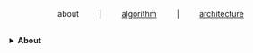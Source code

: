 <div align="center">
 about
&emsp;&emsp; | &emsp;&emsp;
<a href="https://github.com/losophy/algorithm/blob/master/README.md"> algorithm</a>
&emsp;&emsp; | &emsp;&emsp;
<a href="https://github.com/losophy/raindrop/blob/master/README_architecture.md"> architecture</a>
</div> 
<br>

<b><details><summary>About</summary></b>

Some acticles

</details>


